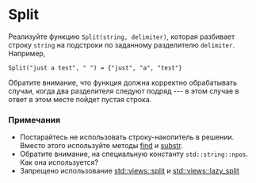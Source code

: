 # Split

Реализуйте функцию `Split(string, delimiter)`, которая разбивает строку `string` на подстроки по заданному разделителю `delimiter`. Например,
```
Split("just a test", " ") = {"just", "a", "test"}
```
Обратите внимание, что функция должна корректно обрабатывать случаи, когда два разделителя следуют подряд --- в этом случае
в ответ в этом месте пойдет пустая строка.

### Примечания
* Постарайтесь не использовать строку-накопитель в решении. Вместо этого используйте методы
[find](https://en.cppreference.com/w/cpp/string/basic_string/find) и [substr](https://en.cppreference.com/w/cpp/string/basic_string/substr).
* Обратите внимание, на специальную константу `std::string::npos`. Как она используется?
* Запрещено использование [std::views::split](https://en.cppreference.com/w/cpp/ranges/split_view) и [std::views::lazy_split](https://en.cppreference.com/w/cpp/ranges/lazy_split_view)
